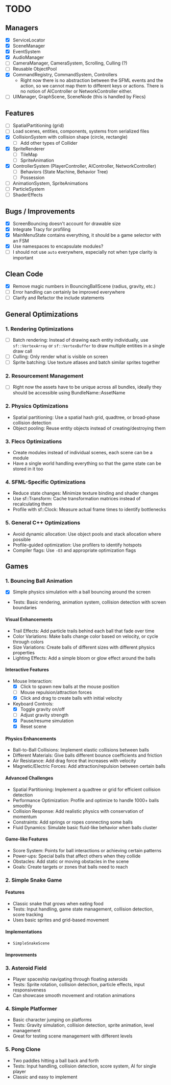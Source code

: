 # TODO

## Managers

- [x] ServiceLocator
- [x] SceneManager
- [x] EventSystem
- [x] AudioManager
- [ ] CameraManager, CameraSystem, Scrolling, Culling (?)
- [ ] Reusable ObjectPool
- [x] CommandRegistry, CommandSystem, Controllers
  - Right now there is no abstraction between the SFML events and the action, so we cannot map
    them to different keys or actions. There is no notion of AIController or NetworkController either.
- [ ] UIManager, GraphScene, SceneNode (this is handled by Flecs)

## Features

- [ ] SpatialPartitioning (grid)
- [ ] Load scenes, entities, components, systems from serialized files
- [x] CollisionSystem with collision shape (circle, rectangle)
  - [ ] Add other types of Collider
- [x] SpriteRenderer
  - [ ] TileMap
  - [ ] SpriteAnimation
- [x] ControllerSystem (PlayerController, AIController, NetworkController)
  - [ ] Behaviors (State Machine, Behavior Tree)
  - [ ] Possession
- [ ] AnimationSystem, SpriteAnimations
- [ ] ParticleSystem
- [ ] ShaderEffects

## Bugs / Improvements

- [x] ScreenBouncing doesn't account for drawable size
- [x] Integrate Tracy for profiling
- [x] MainMenuState contains everything, it should be a game selector with an FSM
- [x] Use namespaces to encapsulate modules?
- [ ] I should not use `auto` everywhere, especially not when type clarity is important

## Clean Code

- [x] Remove magic numbers in BouncingBallScene (radius, gravity, etc.)
- [ ] Error handling can certainly be improved everywhere
- [ ] Clarify and Refactor the include statements

## General Optimizations

### 1. Rendering Optimizations

- [ ] Batch rendering: Instead of drawing each entity individually, use `sf::VertexArray` or `sf::VertexBuffer` to draw multiple entities in a single draw call
- [ ] Culling: Only render what is visible on screen
- [ ] Sprite batching: Use texture atlases and batch similar sprites together

### 2. Resourcement Management

- [ ] Right now the assets have to be unique across all bundles, ideally they should be accessible using BundleName::AssetName

### 2. Physics Optimizations

- Spatial partitioning: Use a spatial hash grid, quadtree, or broad-phase collision detection
- Object pooling: Reuse entity objects instead of creating/destroying them

### 3. Flecs Optimizations

- Create modules instead of individual scenes, each scene can be a module
- Have a single world handling everything so that the game state can be stored in it too

### 4. SFML-Specific Optimizations

- Reduce state changes: Minimize texture binding and shader changes
- Use sf::Transform: Cache transformation matrices instead of recalculating them
- Profile with sf::Clock: Measure actual frame times to identify bottlenecks

### 5. General C++ Optimizations

- Avoid dynamic allocation: Use object pools and stack allocation where possible
- Profile-guided optimization: Use profilers to identify hotspots
- Compiler flags: Use `-O3` and appropriate optimization flags

## Games

### 1. Bouncing Ball Animation

- [x] Simple physics simulation with a ball bouncing around the screen
- Tests: Basic rendering, animation system, collision detection with screen boundaries

#### Visual Enhancements

- Trail Effects: Add particle trails behind each ball that fade over time
- Color Variations: Make balls change color based on velocity, or cycle through colors
- Size Variations: Create balls of different sizes with different physics properties
- Lighting Effects: Add a simple bloom or glow effect around the balls

#### Interactive Features

- Mouse Interaction:
    - [x] Click to spawn new balls at the mouse position
    - [ ] Mouse repulsion/attraction forces
    - [x] Click and drag to create balls with initial velocity

- Keyboard Controls:
    - [x] Toggle gravity on/off
    - [ ] Adjust gravity strength
    - [x] Pause/resume simulation
    - [x] Reset scene

#### Physics Enhancements

- Ball-to-Ball Collisions: Implement elastic collisions between balls
- Different Materials: Give balls different bounce coefficients and friction
- Air Resistance: Add drag force that increases with velocity
- Magnetic/Electric Forces: Add attraction/repulsion between certain balls

#### Advanced Challenges

- Spatial Partitioning: Implement a quadtree or grid for efficient collision detection
- Performance Optimization: Profile and optimize to handle 1000+ balls smoothly
- Collision Response: Add realistic physics with conservation of momentum
- Constraints: Add springs or ropes connecting some balls
- Fluid Dynamics: Simulate basic fluid-like behavior when balls cluster

#### Game-like Features

- Score System: Points for ball interactions or achieving certain patterns
- Power-ups: Special balls that affect others when they collide
- Obstacles: Add static or moving obstacles in the scene
- Goals: Create targets or zones that balls need to reach


### 2. Simple Snake Game

#### Features

- Classic snake that grows when eating food
- Tests: Input handling, game state management, collision detection, score tracking
- Uses basic sprites and grid-based movement

#### Implementations

- `SimpleSnakeScene`

#### Improvements

### 3. Asteroid Field

- Player spaceship navigating through floating asteroids
- Tests: Sprite rotation, collision detection, particle effects, input responsiveness
- Can showcase smooth movement and rotation animations

### 4. Simple Platformer

- Basic character jumping on platforms
- Tests: Gravity simulation, collision detection, sprite animation, level management
- Great for testing scene management with different levels

### 5. Pong Clone

- Two paddles hitting a ball back and forth
- Tests: Input handling, collision detection, score system, AI for single player
- Classic and easy to implement
